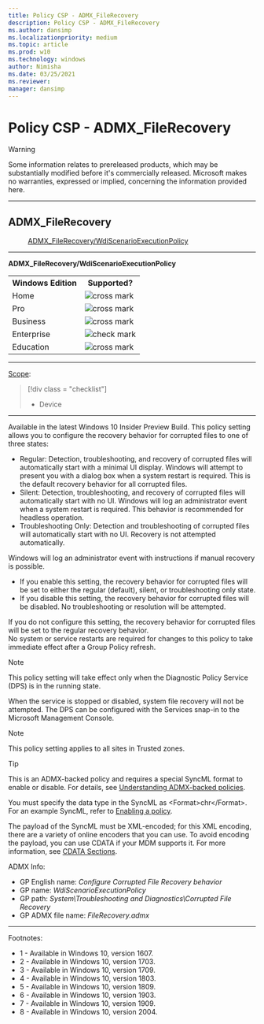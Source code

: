 ```yaml
---
title: Policy CSP - ADMX_FileRecovery
description: Policy CSP - ADMX_FileRecovery
ms.author: dansimp
ms.localizationpriority: medium
ms.topic: article
ms.prod: w10
ms.technology: windows
author: Nimisha
ms.date: 03/25/2021
ms.reviewer: 
manager: dansimp
---
```


# Policy CSP - ADMX_FileRecovery
> [!WARNING]
> Some information relates to prereleased products, which may be substantially modified before it's commercially released. Microsoft makes no warranties, expressed or implied, concerning the information provided here.

<hr/>

<!--Policies-->
## ADMX_FileRecovery  

<dl>
  <dd>
    <a href="#admx-filerecovery-wdiscenarioexecutionpolicy">ADMX_FileRecovery/WdiScenarioExecutionPolicy</a>
  </dd>
</dl>


<hr/>

<!--Policy-->
<a href="" id="admx-filerecovery-wdiscenarioexecutionpolicy"></a>**ADMX_FileRecovery/WdiScenarioExecutionPolicy**  

<!--SupportedSKUs-->
<table>
<tr>
    <th>Windows Edition</th>
    <th>Supported?</th>
</tr>
<tr>
    <td>Home</td>
    <td><img src="images/crossmark.png" alt="cross mark" /></td>
</tr>
<tr>
    <td>Pro</td>
    <td><img src="images/crossmark.png" alt="cross mark" /></td>
</tr>
<tr>
    <td>Business</td>
    <td><img src="images/crossmark.png" alt="cross mark" /></td>
</tr>
<tr>
    <td>Enterprise</td>
    <td><img src="images/checkmark.png" alt="check mark" /></td>
</tr>
<tr>
    <td>Education</td>
    <td><img src="images/crossmark.png" alt="cross mark" /></td>
</tr>
</table>

<!--/SupportedSKUs-->
<hr/>

<!--Scope-->
[Scope](./policy-configuration-service-provider.md#policy-scope):

> [!div class = "checklist"]
> * Device

<hr/>

<!--/Scope-->
<!--Description-->
Available in the latest Windows 10 Insider Preview Build. This policy setting allows you to configure the recovery behavior for corrupted files to one of three states:  
- Regular: Detection, troubleshooting, and recovery of corrupted files will automatically start with a minimal UI display. Windows will attempt to present you with a dialog box when a system restart is required. This is the default recovery behavior for all corrupted files.  
- Silent: Detection, troubleshooting, and recovery of corrupted files will automatically start with no UI. Windows will log an administrator event when a system restart is required. This behavior is recommended for headless operation.  
- Troubleshooting Only: Detection and troubleshooting of corrupted files will automatically start with no UI. Recovery is not attempted automatically. 

Windows will log an administrator event with instructions if manual recovery is possible.  
- If you enable this setting, the recovery behavior for corrupted files will be set to either the regular (default), silent, or troubleshooting only state.  
- If you disable this setting, the recovery behavior for corrupted files will be disabled. No troubleshooting or resolution will be attempted.  

If you do not configure this setting, the recovery behavior for corrupted files will be set to the regular recovery behavior.  
No system or service restarts are required for changes to this policy to take immediate effect after a Group Policy refresh.  

> [!NOTE]
> This policy setting will take effect only when the Diagnostic Policy Service (DPS) is in the running state. 

When the service is stopped or disabled, system file recovery will not be attempted. 
The DPS can be configured with the Services snap-in to the Microsoft Management Console.

> [!NOTE]
> This policy setting applies to all sites in Trusted zones.

<!--/Description-->
> [!TIP]
> This is an ADMX-backed policy and requires a special SyncML format to enable or disable. For details, see [Understanding ADMX-backed policies](./understanding-admx-backed-policies.md).
> 
> You must specify the data type in the SyncML as &lt;Format&gt;chr&lt;/Format&gt;. For an example SyncML, refer to [Enabling a policy](./understanding-admx-backed-policies.md#enabling-a-policy).
> 
> The payload of the SyncML must be XML-encoded; for this XML encoding, there are a variety of online encoders that you can use. To avoid encoding the payload, you can use CDATA if your MDM supports it. For more information, see [CDATA Sections](http://www.w3.org/TR/REC-xml/#sec-cdata-sect).

<!--ADMXBacked-->
ADMX Info:  
-   GP English name: *Configure Corrupted File Recovery behavior*
-   GP name: *WdiScenarioExecutionPolicy*
-   GP path: *System\Troubleshooting and Diagnostics\Corrupted File Recovery*
-   GP ADMX file name: *FileRecovery.admx*

<!--/ADMXBacked-->
<!--/Policy-->
<hr/>

Footnotes:

- 1 - Available in Windows 10, version 1607.
- 2 - Available in Windows 10, version 1703.
- 3 - Available in Windows 10, version 1709.
- 4 - Available in Windows 10, version 1803.
- 5 - Available in Windows 10, version 1809.
- 6 - Available in Windows 10, version 1903.
- 7 - Available in Windows 10, version 1909.
- 8 - Available in Windows 10, version 2004.

<!--/Policies-->

